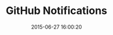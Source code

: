 ---
layout: post
title:  "GitHub Notifications"
date:   2015-06-27 16:00:20
categories: github
tags: notifications list empty
screenshot: github-notifications-1.jpg
alt-screenshots: github-notifications-1-empty.jpg github-notifications-1-filter.jpg
---